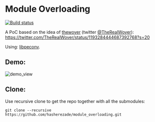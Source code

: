 # Module Overloading

[![Build status](https://ci.appveyor.com/api/projects/status/tm61oypiqwif24vt?svg=true)](https://ci.appveyor.com/project/hasherezade/module-overloading)

A PoC based on the idea of [thewover](https://github.com/thewover) (twitter [@TheRealWover](https://twitter.com/TheRealWover)):
https://twitter.com/TheRealWover/status/1193284444687392768?s=20

Using: [libpeconv](https://github.com/hasherezade/libpeconv).

Demo:
-
![demo_view](/docs/img/demo.png)

Clone:
-
Use recursive clone to get the repo together with all the submodules:

```console
git clone --recursive https://github.com/hasherezade/module_overloading.git
```
